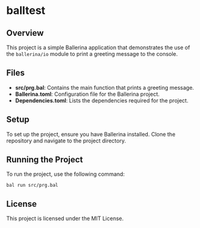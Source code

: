 # balltest

## Overview
This project is a simple Ballerina application that demonstrates the use of the `ballerina/io` module to print a greeting message to the console.

## Files
- **src/prg.bal**: Contains the main function that prints a greeting message.
- **Ballerina.toml**: Configuration file for the Ballerina project.
- **Dependencies.toml**: Lists the dependencies required for the project.

## Setup
To set up the project, ensure you have Ballerina installed. Clone the repository and navigate to the project directory.

## Running the Project
To run the project, use the following command:
```
bal run src/prg.bal
```

## License
This project is licensed under the MIT License.